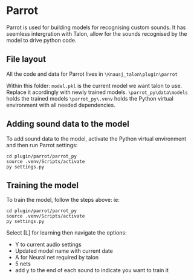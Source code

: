 # Parrot

Parrot is used for building models for recognising custom sounds. It has seemless intergration with Talon, allow for the sounds recognised by the model to drive python code.

## File layout

All the code and data for Parrot lives in `\Knausj_talon\plugin\parrot`

Within this folder:
`model.pkl` is the current model we want talon to use. Replace it acordingly with newly trained models.
`\parrot_py\data\models` holds the trained models
`\parrot_py\.venv` holds the Python virtual environment with all needed dependencies.

## Adding sound data to the model

To add sound data to the model, activate the Python virtual environment and then run Parrot settings:
```
cd plugin/parrot/parrot_py
source .venv/Scripts/activate
py settings.py
```

## Training the model

To train the model, follow the steps above: ie:
```
cd plugin/parrot/parrot_py
source .venv/Scripts/activate
py settings.py
```
Select [L] for learning then navigate the options:
- Y to current audio settings
- Updated model name with current date
- A for Neural net required by talon
- 5 nets
- add y to the end of each sound to indicate you want to train it
